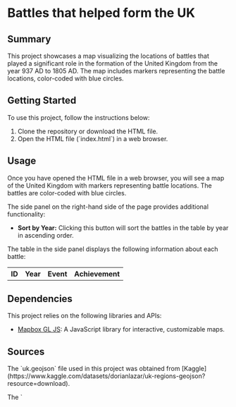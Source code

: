 <!DOCTYPE html>
<html lang="en-US">
<head>
  <meta charset="utf-8">
  <meta name="viewport" content="width=device-width, initial-scale=1">
</head>

<body>
  <h1>Battles that helped form the UK</h1>

  <h2>Summary</h2>
  <p>This project showcases a map visualizing the locations of battles that played a significant role in the formation of the United Kingdom from the year 937 AD to 1805 AD. The map includes markers representing the battle locations, color-coded with blue circles.</p>

  <h2>Getting Started</h2>
  <p>To use this project, follow the instructions below:</p>
  <ol>
    <li>Clone the repository or download the HTML file.</li>
    <li>Open the HTML file (`index.html`) in a web browser.</li>
  </ol>

  <h2>Usage</h2>
  <p>Once you have opened the HTML file in a web browser, you will see a map of the United Kingdom with markers representing battle locations. The battles are color-coded with blue circles.</p>
  <p>The side panel on the right-hand side of the page provides additional functionality:</p>
  <ul>
    <li><strong>Sort by Year:</strong> Clicking this button will sort the battles in the table by year in ascending order.</li>
  </ul>
  <p>The table in the side panel displays the following information about each battle:</p>
  <table>
    <tr>
      <th>ID</th>
      <th>Year</th>
      <th>Event</th>
      <th>Achievement</th>
    </tr>
    <!-- Add rows dynamically using JavaScript -->
  </table>

  <h2>Dependencies</h2>
  <p>This project relies on the following libraries and APIs:</p>
  <ul>
    <li><a href="https://docs.mapbox.com/mapbox-gl-js/api/">Mapbox GL JS</a>: A JavaScript library for interactive, customizable maps.</li>
  </ul>

  <h2>Sources</h2>
  <p>The `uk.geojson` file used in this project was obtained from [Kaggle](https://www.kaggle.com/datasets/dorianlazar/uk-regions-geojson?resource=download).</p>
  <p>The `
